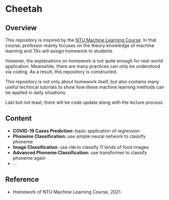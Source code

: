 # Cheetah
## Overview

This repository is inspired by the [NTU Machine Learning Course](https://speech.ee.ntu.edu.tw/~hylee/ml/2021-spring.html). In that course, professor mainly focuses on the theory knowledge of machine learning and TAs will assign homework to students.

However, the explanations on homework is not quite enough for real-world application. Meanwhile, there are many practices can only be understood via coding. As a result, this repository is constructed.

This repository is not only about homework itself, but also contains many useful technical tutorials to show how these machine learning methods can be applied in daily situations.

Last but not least, there will be code update along with the lecture process.

## Content

* **COVID-19 Cases Prediction:** basic application of regression
* **Phoneme Classification:** use simple neural network to classify phoneme
* **Image Classification**: use `CNN` to classify 11 kinds of food images
* **Advanced Phoneme Classification:** use transformer to classify phoneme again
* ...

## Reference

* Homework of NTU Machine Learning Course, 2021.
